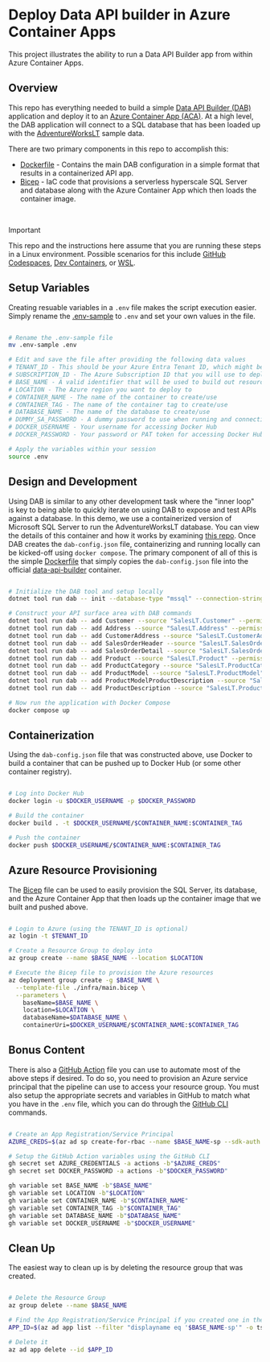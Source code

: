 # Deploy Data API builder in Azure Container Apps

This project illustrates the ability to run a Data API Builder app from within Azure Container Apps.

## Overview

This repo has everything needed to build a simple [Data API Builder (DAB)](https://learn.microsoft.com/en-us/azure/data-api-builder/overview) application and deploy it to an [Azure Container App (ACA)](https://learn.microsoft.com/en-us/azure/container-apps/overview). At a high level, the DAB application will connect to a SQL database that has been loaded up with the [AdventureWorksLT](https://learn.microsoft.com/en-us/sql/samples/adventureworks-install-configure?view=sql-server-ver16&tabs=ssms#deploy-new-sample-database) sample data.

There are two primary components in this repo to accomplish this:

* [Dockerfile](./dab/Dockerfile) - Contains the main DAB configuration in a simple format that results in a containerized API app.  
* [Bicep](./infra/main.bicep) - IaC code that provisions a serverless hyperscale SQL Server and database along with the Azure Container App which then loads the container image.  
<br/>

> [!IMPORTANT] 
> This repo and the instructions here assume that you are running these steps in a Linux environment. Possible scenarios for this include
> [GitHub Codespaces](https://github.com/features/codespaces), [Dev Containers](https://code.visualstudio.com/docs/devcontainers/containers), or 
> [WSL](https://learn.microsoft.com/en-us/windows/wsl/about).

## Setup Variables

Creating resuable variables in a `.env` file makes the script execution easier. Simply rename the [.env-sample](./.env-sample) to `.env` and set your own values in the file.

```bash

# Rename the .env-sample file
mv .env-sample .env

# Edit and save the file after providing the following data values
# TENANT_ID - This should be your Azure Entra Tenant ID, which might be required to login to Azure
# SUBSCRIPTION_ID - The Azure Subscription ID that you will use to deploy into
# BASE_NAME - A valid identifier that will be used to build out resource names in Bicep
# LOCATION - The Azure region you want to deploy to
# CONTAINER_NAME - The name of the container to create/use
# CONTAINER_TAG - The name of the container tag to create/use
# DATABASE_NAME - The name of the database to create/use
# DUMMY_SA_PASSWORD - A dummy password to use when running and connecting to a local SQL container instance
# DOCKER_USERNAME - Your username for accessing Docker Hub
# DOCKER_PASSWORD - Your password or PAT token for accessing Docker Hub

# Apply the variables within your session
source .env

```

## Design and Development

Using DAB is similar to any other development task where the "inner loop" is key to being able to quickly iterate on using DAB to expose and test APIs against a database. In this demo, we use a containerized version of Microsoft SQL Server to run the AdventureWorksLT database. You can view the details of this container and how it works by examining [this repo](https://github.com/cwiederspan/adventureworkslt-mssql-container). Once DAB creates the `dab-config.json` file, containerizing and running locally can be kicked-off using `docker compose`. The primary component of all of this is the simple [Dockerfile](./Dockerfile) that simply copies the `dab-config.json` file into the official [data-api-builder](https://mcr.microsoft.com/en-us/artifact/mar/azure-databases/data-api-builder/tags) container.

```bash

# Initialize the DAB tool and setup locally
dotnet tool run dab -- init --database-type "mssql" --connection-string "@env('DATABASE_CONNECTION_STRING')"

# Construct your API surface area with DAB commands
dotnet tool run dab -- add Customer --source "SalesLT.Customer" --permissions "anonymous:*"     # <= Allow writes to this table
dotnet tool run dab -- add Address --source "SalesLT.Address" --permissions "anonymous:read"
dotnet tool run dab -- add CustomerAddress --source "SalesLT.CustomerAddress" --permissions "anonymous:read"
dotnet tool run dab -- add SalesOrderHeader --source "SalesLT.SalesOrderHeader" --permissions "anonymous:read"
dotnet tool run dab -- add SalesOrderDetail --source "SalesLT.SalesOrderDetail" --permissions "anonymous:read"
dotnet tool run dab -- add Product --source "SalesLT.Product" --permissions "anonymous:read"
dotnet tool run dab -- add ProductCategory --source "SalesLT.ProductCategory" --permissions "anonymous:read"
dotnet tool run dab -- add ProductModel --source "SalesLT.ProductModel" --permissions "anonymous:read"
dotnet tool run dab -- add ProductModelProductDescription --source "SalesLT.ProductModelProductDescription" --permissions "anonymous:read"
dotnet tool run dab -- add ProductDescription --source "SalesLT.ProductDescription" --permissions "anonymous:read"

# Now run the application with Docker Compose
docker compose up

```

## Containerization

Using the `dab-config.json` file that was constructed above, use Docker to build a container that can be pushed up to Docker Hub (or some other container registry). 

```bash

# Log into Docker Hub
docker login -u $DOCKER_USERNAME -p $DOCKER_PASSWORD

# Build the container
docker build . -t $DOCKER_USERNAME/$CONTAINER_NAME:$CONTAINER_TAG

# Push the container
docker push $DOCKER_USERNAME/$CONTAINER_NAME:$CONTAINER_TAG

```

## Azure Resource Provisioning

The [Bicep](./infra/main.bicep) file can be used to easily provision the SQL Server, its database, and the Azure Container App that then loads up the container image that we built and pushed above.

```bash

# Login to Azure (using the TENANT_ID is optional)
az login -t $TENANT_ID

# Create a Resource Group to deploy into
az group create --name $BASE_NAME --location $LOCATION

# Execute the Bicep file to provision the Azure resources
az deployment group create -g $BASE_NAME \
  --template-file ./infra/main.bicep \
  --parameters \
    baseName=$BASE_NAME \
    location=$LOCATION \
    databaseName=$DATABASE_NAME \
    containerUri=$DOCKER_USERNAME/$CONTAINER_NAME:$CONTAINER_TAG

```

## Bonus Content

There is also a [GitHub Action](./.github/workflows/pipeline.yaml) file you can use to automate most of the above steps if desired. To do so, you need to provision an Azure service principal that the pipeline can use to access your resource group. You must also setup the appropriate secrets and variables in GitHub to match what you have in the `.env` file, which you can do through the [GitHub CLI](https://cli.github.com/) commands.

```bash

# Create an App Registration/Service Principal
AZURE_CREDS=$(az ad sp create-for-rbac --name $BASE_NAME-sp --sdk-auth --role contributor --scopes /subscriptions/$SUBSCRIPTION_ID/resourceGroups/$BASE_NAME)

# Setup the GitHub Action variables using the GitHub CLI
gh secret set AZURE_CREDENTIALS -a actions -b"$AZURE_CREDS"
gh secret set DOCKER_PASSWORD -a actions -b"$DOCKER_PASSWORD"

gh variable set BASE_NAME -b"$BASE_NAME"
gh variable set LOCATION -b"$LOCATION"
gh variable set CONTAINER_NAME -b"$CONTAINER_NAME"
gh variable set CONTAINER_TAG -b"$CONTAINER_TAG"
gh variable set DATABASE_NAME -b"$DATABASE_NAME"
gh variable set DOCKER_USERNAME -b"$DOCKER_USERNAME"

```

## Clean Up

The easiest way to clean up is by deleting the resource group that was created.

```bash

# Delete the Resource Group
az group delete --name $BASE_NAME

# Find the App Registration/Service Principal if you created one in the Bonus Content section
APP_ID=$(az ad app list --filter "displayname eq '$BASE_NAME-sp'" -o tsv --query "[].{appId:appId}")

# Delete it
az ad app delete --id $APP_ID

```